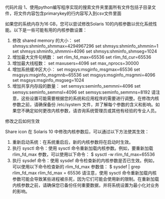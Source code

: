 代码片段
1、使用python编写程序实现的搜索文件夹里面所有文件包括子目录文件，将文件内容包含primarykey的行内容写入到csv文件里面


如果您的系统内存为16 GB，您可以尝试修改Solaris 10的内核参数以优化系统性能。以下是一些可能有用的内核参数设置： 
 1. 修改 shared memory 的大小： 
    set shmsys:shminfo_shmmax=4294967296 
    set shmsys:shminfo_shmmin=1 
    set shmsys:shminfo_shmmni=4096 
    set shmsys:shminfo_shmseg=1024 
 2. 增加最大文件句柄数： 
    set rlim_fd_max=65536 
    set rlim_fd_cur=65536 
 3. 增加最大线程数： 
    set maxusers=4096 
    set max_nprocs=30000 
 4. 增加系统缓冲区大小： 
    set msgsys:msginfo_msgmax=65536 
    set msgsys:msginfo_msgmnb=65536 
    set msgsys:msginfo_msgmni=4096 
    set msgsys:msginfo_msgseg=1024 
 5. 增加共享内存段的数量： 
    set semsys:seminfo_semmni=4096 
    set semsys:seminfo_semmsl=4096 
    set semsys:seminfo_semmns=8192 
 请注意，这些设置可能需要根据您的系统和应用程序的需要进行调整。在修改内核参数之前，请确保备份 /etc/system 文件，并了解每个参数的含义和影响。如果您不确定如何更改内核参数，请咨询系统管理员或其他有经验的专业人员。

修改之后如何生效

Share icon
在 Solaris 10 中修改内核参数后，可以通过以下方法使其生效： 
 1. 重新启动系统：在系统重启后，新的内核参数将在启动时生效。 
 2. 执行 sysctl 命令：使用 sysctl 命令重新加载内核参数。例如，要重新加载 rlim_fd_max 参数，可以使用以下命令： 
     $ sysctl -w rlim_fd_max=65536 
 3. 执行 sysdef 命令：使用 sysdef 命令检查新的内核参数是否已生效。例如，可以使用以下命令检查新的 rlim_fd_max 参数值： 
     $ sysdef | grep rlim_fd_max 
      rlim_fd_max = 65536 
 请注意，使用 sysctl 命令重新加载内核参数可能会导致某些进程被杀死，因为它们可能会使用新的限制。在重新加载内核参数之前，请确保您已备份任何重要数据，并将系统设置为最小化对业务的影响。
